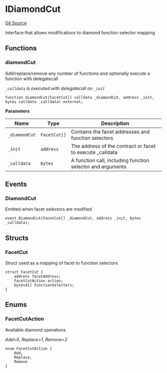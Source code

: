 # IDiamondCut
[Git Source](https://github.com/ubiquity/ubiquity-dollar/blob/8e774eecb089180805d9583f0e7776529582e747/src/dollar/interfaces/IDiamondCut.sol)

Interface that allows modifications to diamond function selector mapping


## Functions
### diamondCut

Add/replace/remove any number of functions and optionally execute a function with delegatecall

*`_calldata` is executed with delegatecall on `_init`*


```solidity
function diamondCut(FacetCut[] calldata _diamondCut, address _init, bytes calldata _calldata) external;
```
**Parameters**

|Name|Type|Description|
|----|----|-----------|
|`_diamondCut`|`FacetCut[]`|Contains the facet addresses and function selectors|
|`_init`|`address`|The address of the contract or facet to execute _calldata|
|`_calldata`|`bytes`|A function call, including function selector and arguments|


## Events
### DiamondCut
Emitted when facet selectors are modified


```solidity
event DiamondCut(FacetCut[] _diamondCut, address _init, bytes _calldata);
```

## Structs
### FacetCut
Struct used as a mapping of facet to function selectors


```solidity
struct FacetCut {
    address facetAddress;
    FacetCutAction action;
    bytes4[] functionSelectors;
}
```

## Enums
### FacetCutAction
Available diamond operations

*Add=0, Replace=1, Remove=2*


```solidity
enum FacetCutAction {
    Add,
    Replace,
    Remove
}
```

